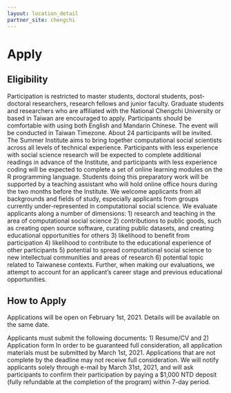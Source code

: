 ```yaml
---
layout: location_detail
partner_site: chengchi
---
```


# Apply

## Eligibility

Participation is restricted to master students, doctoral students, post-doctoral researchers, research fellows and junior faculty. Graduate students and researchers who are affiliated with the National Chengchi University or based in Taiwan are encouraged to apply. Participants should be comfortable with using both English and Mandarin Chinese. The event will be conducted in Taiwan Timezone. About 24 participants will be invited.
The Summer Institute aims to bring together computational social scientists across all levels of technical experience. Participants with less experience with social science research will be expected to complete additional readings in advance of the Institute, and participants with less experience coding will be expected to complete a set of online learning modules on the R programming language. Students doing this preparatory work will be supported by a teaching assistant who will hold online office hours during the two months before the Institute.
We welcome applicants from all backgrounds and fields of study, especially applicants from groups currently under-represented in computational social science. We evaluate applicants along a number of dimensions: 1) research and teaching in the area of computational social science 2) contributions to public goods, such as creating open source software, curating public datasets, and creating educational opportunities for others 3) likelihood to benefit from participation 4) likelihood to contribute to the educational experience of other participants 5) potential to spread computational social science to new intellectual communities and areas of research 6) potential topic related to Taiwanese contexts. Further, when making our evaluations, we attempt to account for an applicant’s career stage and previous educational opportunities.

## How to Apply
Applications will be open on February 1st, 2021. Details will be available on the same date.

Applicants must submit the following documents: 1) Resume/CV and 2) Application form
In order to be guaranteed full consideration, all application materials must be submitted by March 1st, 2021. Applications that are not complete by the deadline may not receive full consideration. We will notify applicants solely through e-mail by March 31st, 2021, and will ask participants to confirm their participation by paying a $1,000 NTD deposit (fully refundable at the completion of the program) within 7-day period.
